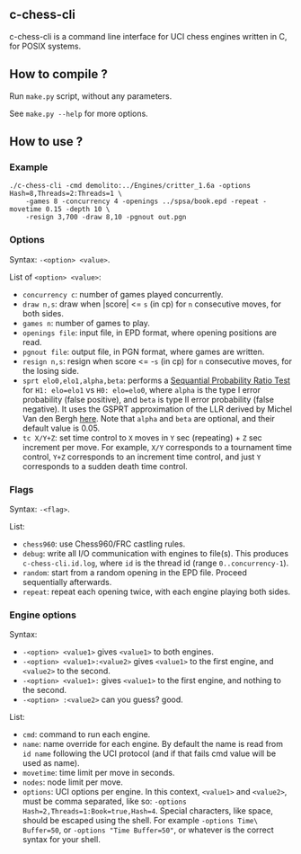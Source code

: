 ## c-chess-cli

c-chess-cli is a command line interface for UCI chess engines written in C, for POSIX systems.

## How to compile ?

Run `make.py` script, without any parameters.

See `make.py --help` for more options.

## How to use ?

### Example

```
./c-chess-cli -cmd demolito:../Engines/critter_1.6a -options Hash=8,Threads=2:Threads=1 \
    -games 8 -concurrency 4 -openings ../spsa/book.epd -repeat -movetime 0.15 -depth 10 \
    -resign 3,700 -draw 8,10 -pgnout out.pgn
```

### Options

Syntax: `-<option> <value>`.

List of `<option> <value>`:
- `concurrency c`: number of games played concurrently.
- `draw n,s`: draw when |score| <= `s` (in cp) for `n` consecutive moves, for both sides.
- `games n`: number of games to play.
- `openings file`: input file, in EPD format, where opening positions are read.
- `pgnout file`: output file, in PGN format, where games are written.
- `resign n,s`: resign when score <= -`s` (in cp) for `n` consecutive moves, for the losing side.
- `sprt elo0,elo1,alpha,beta`: performs a [Sequantial Probability Ratio Test](https://en.wikipedia.org/wiki/Sequential_probability_ratio_test)
  for `H1: elo=elo1` vs `H0: elo=elo0`, where `alpha` is the type I error probability (false positive),
  and `beta` is type II error probability (false negative). It uses the GSPRT approximation of the LLR
  derived by Michel Van den Bergh [here](http://hardy.uhasselt.be/Toga/GSPRT_approximation.pdf).
  Note that `alpha` and `beta` are optional, and their default value is 0.05.
- `tc X/Y+Z`: set time control to `X` moves in `Y` sec (repeating) + `Z` sec increment per move. For
  example, `X/Y` corresponds to a tournament time control, `Y+Z` corresponds to an increment time
  control, and just `Y` corresponds to a sudden death time control.

### Flags

Syntax: `-<flag>`.

List:
- `chess960`: use Chess960/FRC castling rules.
- `debug`: write all I/O communication with engines to file(s). This produces `c-chess-cli.id.log`,
where `id` is the thread id (range `0..concurrency-1`).
- `random`: start from a random opening in the EPD file. Proceed sequentially afterwards.
- `repeat`: repeat each opening twice, with each engine playing both sides.

### Engine options

Syntax:
- `-<option> <value1>` gives `<value1>` to both engines.
- `-<option> <value1>:<value2>` gives `<value1>` to the first engine, and `<value2>` to the second.
- `-<option> <value1>:` gives `<value1>` to the first engine, and nothing to the second.
- `-<option> :<value2>` can you guess? good.

List:
- `cmd`: command to run each engine.
- `name`: name override for each engine. By default the name is read from `id name` following the UCI
  protocol (and if that fails cmd value will be used as name).
- `movetime`: time limit per move in seconds.
- `nodes`: node limit per move.
- `options`: UCI options per engine. In this context, `<value1>` and `<value2>`, must be comma
  separated, like so: `-options Hash=2,Threads=1:Book=true,Hash=4`. Special characters, like space,
  should be escaped using the shell. For example `-options Time\ Buffer=50`, or `-options "Time Buffer=50"`,
  or whatever is the correct syntax for your shell.
